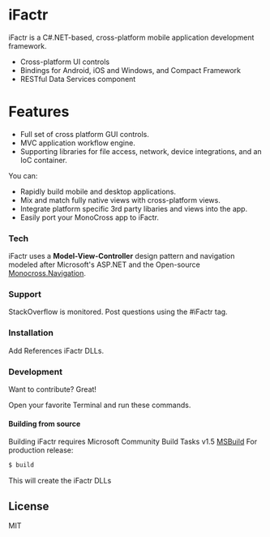 # iFactr


iFactr is a C#.NET-based, cross-platform mobile application development framework.

  - Cross-platform UI controls
  - Bindings for Android, iOS and Windows, and Compact Framework
  - RESTful Data Services component

# Features
  - Full set of cross platform GUI controls.
  - MVC application workflow engine.
  - Supporting libraries for file access, network, device integrations, and an IoC container.
  


You can:
  - Rapidly build mobile and desktop applications.
  - Mix and match fully native views with cross-platform views.
  - Integrate platform specific 3rd party libaries and views into the app.
  - Easily port your MonoCross app to iFactr.


### Tech

iFactr uses a **Model-View-Controller** design pattern and navigation modeled after Microsoft's ASP.NET and the Open-source [Monocross.Navigation][Monocross].


### Support

StackOverflow is monitored. Post questions using the #iFactr tag.


### Installation

Add References iFactr DLLs.


### Development

Want to contribute? Great!


Open your favorite Terminal and run these commands.


#### Building from source

Building iFactr requires Microsoft Community Build Tasks v1.5 [MSBuild]
For production release:
```sh
$ build
```

This will create the iFactr DLLs

License
----

MIT


[//]: # (These are reference links used in the body of this note and get stripped out when the markdown processor does its job. There is no need to format nicely because it shouldn't be seen. Thanks SO - http://stackoverflow.com/questions/4823468/store-comments-in-markdown-syntax)


   [iFactr]: <https://github.com/zebra/iFactr-UI>
   [MSBuild]: <https://github.com/loresoft/msbuildtasks/releases>
   [Monocross]: <https://github.com/MonoCross/MonoCross>
   
